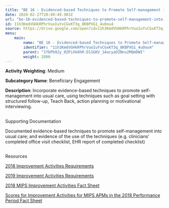 ```yaml
---
title: "BE 16 - Evidenced-based Techniques to Promote Self-management into Usual Care"
date: 2020-02-27T20:49:49.983Z
url: "be-16-evidenced-based-techniques-to-promote-self-management-into-usual-care.md"
id: 11h3KmdVGHkRPhrVuoIuYvCGxKT3q_8KBPXG1_4uOou4
source: https://drive.google.com/open?id=11h3KmdVGHkRPhrVuoIuYvCGxKT3q_8KBPXG1_4uOou4
menu:
    main:
        name: "BE 16 - Evidenced-based Techniques to Promote Self-management into Usual Care"
        identifier: "11h3KmdVGHkRPhrVuoIuYvCGxKT3q_8KBPXG1_4uOou4"
        parent: "1YbPb92y_0ZPiXk8hR-D11GKV_1AacyaOZNnv2MQmDWI"
        weight: 2800
---
```









**Activity Weighting**: Medium

**Subcategory Name**: Beneficiary Engagement

**Description**: Incorporate evidence-based techniques to promote self-management into usual care, using techniques such as goal setting with structured follow-up, Teach Back, action planning or motivational interviewing.







## 

Supporting Documentation

Documented evidence-based techniques to promote self-management into usual care; and evidence of the use of the techniques (e.g. clinicians' completed office visit checklist, EHR report of completed checklist)







## 

Resources

[2018 Improvement Activities Requirements](https://qpp.cms.gov/mips/improvement-activities?py=2018)

[2019 Improvement Activities Requirements](https://qpp.cms.gov/mips/improvement-activities?py=2019)

[2018 MIPS Improvement Activities Fact Sheet](https://qpp.cms.gov/resource/2018%20MIPS%20Improvement%20Activities%20Fact%20Sheet)

[Scores for Improvement Activities for MIPS APMs in the 2018 Performance Period Fact Sheet](https://qpp.cms.gov/resource/2018%20MIPS%20APMs%20improvement%20Activities%20scores%20fact%20sheet)

